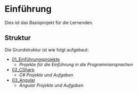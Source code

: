 # Einführung 
Dies ist das Basisprojekt für die Lernenden.

## Struktur

Die Grundstruktur ist wie folgt aufgebaut:

- [01_Einführungsprojekte](01_Einführungsprojekte)
  - *Projekte für die Einführung in die Programmiersprachen*
- [02_CSharp](02_CSharp)
  - *C# Projekte und Aufgaben*
- [03_Angular](03_Angular)
  - *Angular Projekte und Aufgaben*